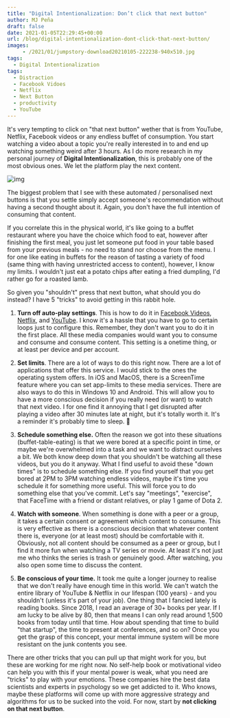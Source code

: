 ```yaml
---
title: "Digital Intentionalization: Don’t click that next button"
author: MJ Peña
draft: false
date: 2021-01-05T22:29:45+00:00
url: /blog/digital-intentionalization-dont-click-that-next-button/
images: 
     - /2021/01/jumpstory-download20210105-222238-940x510.jpg
tags:
  - Digital Intentionalization
tags:
  - Distraction
  - Facebook Vidoes
  - Netflix
  - Next Button
  - productivity
  - YouTube
---
```


It's very tempting to click on "that next button" wether that is from YouTube, Netflix, Facebook videos or any endless buffet of consumption. You start watching a video about a topic you're really interested in to and end up watching something weird after 3 hours. As I do more research in my personal journey of **Digital Intentionalization**, this is probably one of the most obvious ones. We let the platform play the next content.

![img](/2021/01/jumpstory-download20210105-222238-1024x683.jpg)

The biggest problem that I see with these automated / personalised next buttons is that you settle simply accept someone's recommendation without having a second thought about it. Again, you don't have the full intention of consuming that content.

If you correlate this in the physical world, it's like going to a buffet restaurant where you have the choice which food to eat, however after finishing the first meal, you just let someone put food in your table based from your previous meals - no need to stand nor choose from the menu. I for one like eating in buffets for the reason of tasting a variety of food (same thing with having unrestricted access to content), however, I know my limits. I wouldn't just eat a potato chips after eating a fried dumpling, I'd rather go for a roasted lamb.

So given you "shouldn't" press that next button, what should you do instead? I have 5 "tricks" to avoid getting in this rabbit hole.

1. **Turn off auto-play settings**. This is how to do it in [Facebook Videos][1], [Netflix][2], and [YouTube][3]. I know it's a hassle that you have to go to certain loops just to configure this. Remember, they don't want you to do it in the first place. All these media companies would want you to consume and consume and consume content. This setting is a onetime thing, or at least per device and per account.

2. **Set limits**. There are a lot of ways to do this right now. There are a lot of applications that offer this service. I would stick to the ones the operating system offers. In iOS and MacOS, there is a ScreenTime feature where you can set app-limits to these media services. There are also ways to do this in Windows 10 and Android. This will allow you to have a more conscious decision if you really need (or want) to watch that next video. I for one find it annoying that I get disrupted after playing a video after 30 minutes late at night, but it's totally worth it. It's a reminder it's probably time to sleep. 🙂

3. **Schedule something else.** Often the reason we got into these situations (buffet-table-eating) is that we were bored at a specific point in time, or maybe we're overwhelmed into a task and we want to distract ourselves a bit. We both know deep down that you shouldn't be watching all these videos, but you do it anyway. What I find useful to avoid these "down times" is to schedule something else. If you find yourself that you get bored at 2PM to 3PM watching endless videos, maybe it's time you schedule it for something more useful. This will force you to do something else that you've commit. Let's say "meetings", "exercise", that FaceTime with a friend or distant relatives, or play 1 game of Dota 2.

4. **Watch with someone**. When something is done with a peer or a group, it takes a certain consent or agreement which content to consume. This is very effective as there is a conscious decision that whatever content there is, everyone (or at least most) should be comfortable with it. Obviously, not all content should be consumed as a peer or group, but I find it more fun when watching a TV series or movie. At least it's not just me who thinks the series is trash or genuinely good. After watching, you also open some time to discuss the content.

5. **Be conscious of your time.** It took me quite a longer journey to realise that we don't really have enough time in this world. We can't watch the entire library of YouTube & Netflix in our lifespan (100 years) - and you shouldn't (unless it's part of your job). One thing that I fancied lately is reading books. Since 2018, I read an average of 30+ books per year. If I am lucky to be alive by 80, then that means I can only read around 1,500 books from today until that time. How about spending that time to build "that startup", the time to present at conferences, and so on? Once you get the grasp of this concept, your mental immune system will be more resistant on the junk contents you see.

There are other tricks that you can pull up that might work for you, but these are working for me right now. No self-help book or motivational video can help you with this if your mental power is weak, what you need are "tricks" to play with your emotions. These companies hire the best data scientists and experts in psychology so we get addicted to it. Who knows, maybe these platforms will come up with more aggressive strategy and algorithms for us to be sucked into the void. For now, start by **not clicking on that next button**.

[1]: https://www.facebook.com/help/android-app/1406493312950827
[2]: https://help.netflix.com/en/node/2102
[3]: https://support.google.com/youtube/answer/6327615?hl=en&co=GENIE.Platform%3DAndroid
